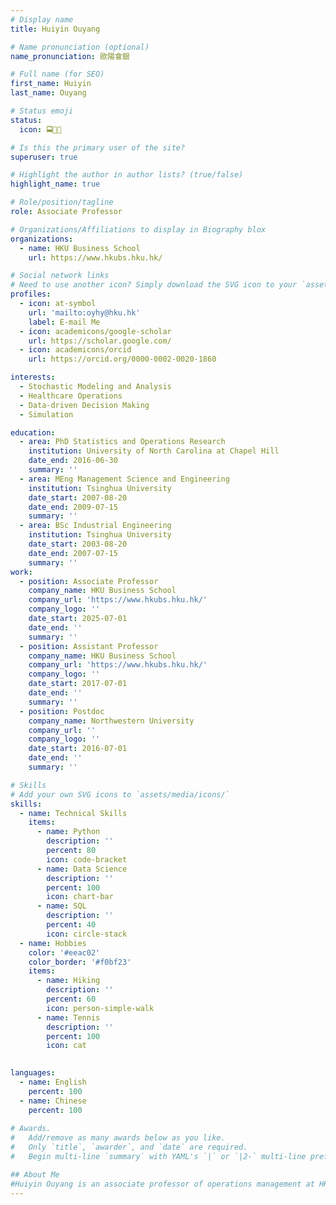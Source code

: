 ```yaml
---
# Display name
title: Huiyin Ouyang

# Name pronunciation (optional)
name_pronunciation: 歐陽會銀

# Full name (for SEO)
first_name: Huiyin
last_name: Ouyang

# Status emoji
status:
  icon: 🚍🚸📄

# Is this the primary user of the site?
superuser: true

# Highlight the author in author lists? (true/false)
highlight_name: true

# Role/position/tagline
role: Associate Professor

# Organizations/Affiliations to display in Biography blox
organizations:
  - name: HKU Business School
    url: https://www.hkubs.hku.hk/

# Social network links
# Need to use another icon? Simply download the SVG icon to your `assets/media/icons/` folder.
profiles:
  - icon: at-symbol
    url: 'mailto:oyhy@hku.hk'
    label: E-mail Me  
  - icon: academicons/google-scholar
    url: https://scholar.google.com/
  - icon: academicons/orcid
    url: https://orcid.org/0000-0002-0020-1860

interests:
  - Stochastic Modeling and Analysis
  - Healthcare Operations
  - Data-driven Decision Making
  - Simulation

education:
  - area: PhD Statistics and Operations Research
    institution: University of North Carolina at Chapel Hill
    date_end: 2016-06-30
    summary: ''   
  - area: MEng Management Science and Engineering
    institution: Tsinghua University
    date_start: 2007-08-20
    date_end: 2009-07-15
    summary: ''
  - area: BSc Industrial Engineering
    institution: Tsinghua University
    date_start: 2003-08-20
    date_end: 2007-07-15
    summary: ''
work:
  - position: Associate Professor
    company_name: HKU Business School
    company_url: 'https://www.hkubs.hku.hk/'
    company_logo: ''
    date_start: 2025-07-01
    date_end: ''
    summary: ''
  - position: Assistant Professor
    company_name: HKU Business School
    company_url: 'https://www.hkubs.hku.hk/'
    company_logo: ''
    date_start: 2017-07-01
    date_end: ''
    summary: ''
  - position: Postdoc 
    company_name: Northwestern University
    company_url: ''
    company_logo: ''
    date_start: 2016-07-01
    date_end: ''
    summary: ''

# Skills
# Add your own SVG icons to `assets/media/icons/`
skills:
  - name: Technical Skills
    items:
      - name: Python
        description: ''
        percent: 80
        icon: code-bracket
      - name: Data Science
        description: ''
        percent: 100
        icon: chart-bar
      - name: SQL
        description: ''
        percent: 40
        icon: circle-stack
  - name: Hobbies
    color: '#eeac02'
    color_border: '#f0bf23'
    items:
      - name: Hiking
        description: ''
        percent: 60
        icon: person-simple-walk
      - name: Tennis
        description: ''
        percent: 100
        icon: cat
      

languages:
  - name: English
    percent: 100
  - name: Chinese
    percent: 100
  
# Awards.
#   Add/remove as many awards below as you like.
#   Only `title`, `awarder`, and `date` are required.
#   Begin multi-line `summary` with YAML's `|` or `|2-` multi-line prefix and indent 2 spaces below.

## About Me
#Huiyin Ouyang is an associate professor of operations management at HKU Business School.
---
```

